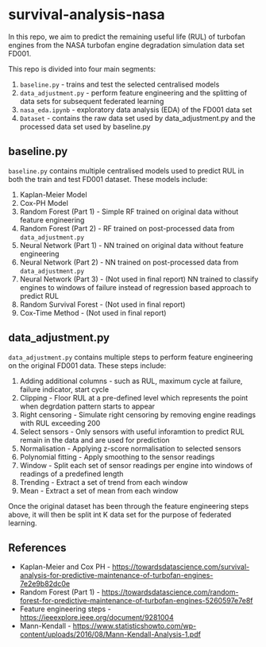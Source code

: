 # survival-analysis-nasa
In this repo, we aim to predict the remaining useful life (RUL) of turbofan engines from the NASA turbofan engine
degradation simulation data set FD001.

This repo is divided into four main segments:
1. `baseline.py` - trains and test the selected centralised models
2. `data_adjustment.py` - perform feature engineering and the splitting of data sets for subsequent federated learning
3. `nasa_eda.ipynb` - exploratory data analysis (EDA) of the FD001 data set
4. `Dataset` - contains the raw data set used by data_adjustment.py and the processed data set used by baseline.py

## baseline.py
`baseline.py` contains multiple centralised models used to predict RUL in both the train and test FD001 dataset. These models include:

1. Kaplan-Meier Model
2. Cox-PH Model
3. Random Forest (Part 1) - Simple RF trained on original data without feature engineering
4. Random Forest (Part 2) - RF trained on post-processed data from `data_adjustment.py`
5. Neural Network (Part 1) - NN trained on original data without feature engineering
6. Neural Network (Part 2) - NN trained on post-processed data from `data_adjustment.py`
7. Neural Network (Part 3) - (Not used in final report) NN trained to classify engines to windows of failure instead of regression based approach to predict RUL
8. Random Survival Forest - (Not used in final report)
9. Cox-Time Method - (Not used in final report)

## data_adjustment.py
`data_adjustment.py` contains multiple steps to perform feature engineering on the original FD001 data. These steps include:

1. Adding additional columns - such as RUL, maximum cycle at failure, failure indicator, start cycle
2. Clipping - Floor RUL at a pre-defined level which represents the point when degrdation pattern starts to appear
3. Right censoring - Simulate right censoring by removing engine readings with RUL exceeding 200
4. Select sensors - Only sensors with useful inforamtion to predict RUL remain in the data and are used for prediction
5. Normalisation - Applying z-score normalisation to selected sensors
6. Polynomial fitting - Apply smoothing to the sensor readings
7. Window - Split each set of sensor readings per engine into windows of readings of a predefined length
8. Trending - Extract a set of trend from each window
9. Mean - Extract a set of mean from each window

Once the original dataset has been through the feature engineering steps above, it will then be split int K data set for the purpose of federated learning.

## References
* Kaplan-Meier and Cox PH - https://towardsdatascience.com/survival-analysis-for-predictive-maintenance-of-turbofan-engines-7e2e9b82dc0e
* Random Forest (Part 1) - https://towardsdatascience.com/random-forest-for-predictive-maintenance-of-turbofan-engines-5260597e7e8f
* Feature engineering steps - https://ieeexplore.ieee.org/document/9281004
* Mann-Kendall - https://www.statisticshowto.com/wp-content/uploads/2016/08/Mann-Kendall-Analysis-1.pdf
